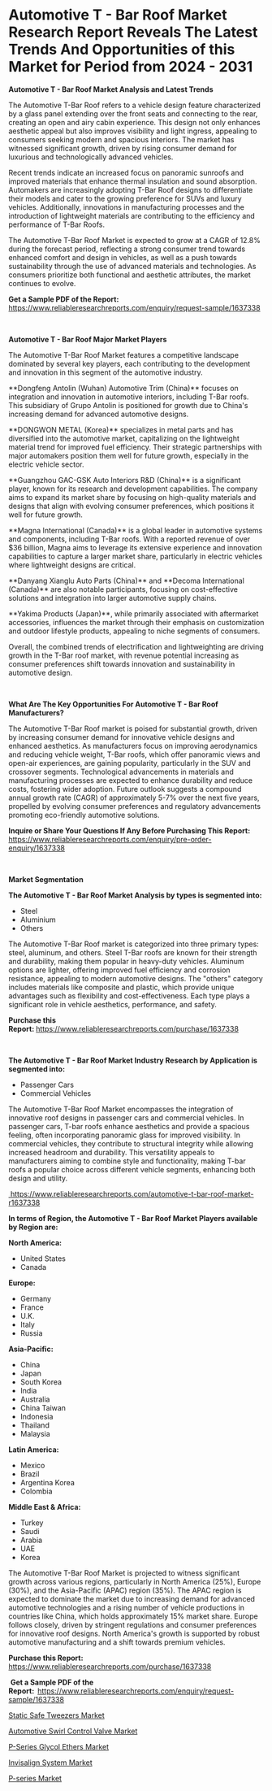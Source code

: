 <p><h1>Automotive T - Bar Roof Market Research Report Reveals The Latest Trends And Opportunities of this Market for Period from 2024 - 2031</h1></p><p><strong>Automotive T - Bar Roof Market Analysis and Latest Trends</strong></p>
<p><p>The Automotive T-Bar Roof refers to a vehicle design feature characterized by a glass panel extending over the front seats and connecting to the rear, creating an open and airy cabin experience. This design not only enhances aesthetic appeal but also improves visibility and light ingress, appealing to consumers seeking modern and spacious interiors. The market has witnessed significant growth, driven by rising consumer demand for luxurious and technologically advanced vehicles. </p><p>Recent trends indicate an increased focus on panoramic sunroofs and improved materials that enhance thermal insulation and sound absorption. Automakers are increasingly adopting T-Bar Roof designs to differentiate their models and cater to the growing preference for SUVs and luxury vehicles. Additionally, innovations in manufacturing processes and the introduction of lightweight materials are contributing to the efficiency and performance of T-Bar Roofs.</p><p>The Automotive T-Bar Roof Market is expected to grow at a CAGR of 12.8% during the forecast period, reflecting a strong consumer trend towards enhanced comfort and design in vehicles, as well as a push towards sustainability through the use of advanced materials and technologies. As consumers prioritize both functional and aesthetic attributes, the market continues to evolve.</p></p>
<p><strong>Get a Sample PDF of the Report:&nbsp;</strong> <a href="https://www.reliableresearchreports.com/enquiry/request-sample/1637338">https://www.reliableresearchreports.com/enquiry/request-sample/1637338</a></p>
<p>&nbsp;</p>
<p><strong>Automotive T - Bar Roof Major Market Players</strong></p>
<p><p>The Automotive T-Bar Roof Market features a competitive landscape dominated by several key players, each contributing to the development and innovation in this segment of the automotive industry.</p><p>**Dongfeng Antolin (Wuhan) Automotive Trim (China)** focuses on integration and innovation in automotive interiors, including T-Bar roofs. This subsidiary of Grupo Antolin is positioned for growth due to China's increasing demand for advanced automotive designs.</p><p>**DONGWON METAL (Korea)** specializes in metal parts and has diversified into the automotive market, capitalizing on the lightweight material trend for improved fuel efficiency. Their strategic partnerships with major automakers position them well for future growth, especially in the electric vehicle sector.</p><p>**Guangzhou GAC-GSK Auto Interiors R&D (China)** is a significant player, known for its research and development capabilities. The company aims to expand its market share by focusing on high-quality materials and designs that align with evolving consumer preferences, which positions it well for future growth.</p><p>**Magna International (Canada)** is a global leader in automotive systems and components, including T-Bar roofs. With a reported revenue of over $36 billion, Magna aims to leverage its extensive experience and innovation capabilities to capture a larger market share, particularly in electric vehicles where lightweight designs are critical.</p><p>**Danyang Xianglu Auto Parts (China)** and **Decoma International (Canada)** are also notable participants, focusing on cost-effective solutions and integration into larger automotive supply chains.</p><p>**Yakima Products (Japan)**, while primarily associated with aftermarket accessories, influences the market through their emphasis on customization and outdoor lifestyle products, appealing to niche segments of consumers.</p><p>Overall, the combined trends of electrification and lightweighting are driving growth in the T-Bar roof market, with revenue potential increasing as consumer preferences shift towards innovation and sustainability in automotive design.</p></p>
<p>&nbsp;</p>
<p><strong>What Are The Key Opportunities For Automotive T - Bar Roof Manufacturers?</strong></p>
<p><p>The Automotive T-Bar Roof market is poised for substantial growth, driven by increasing consumer demand for innovative vehicle designs and enhanced aesthetics. As manufacturers focus on improving aerodynamics and reducing vehicle weight, T-Bar roofs, which offer panoramic views and open-air experiences, are gaining popularity, particularly in the SUV and crossover segments. Technological advancements in materials and manufacturing processes are expected to enhance durability and reduce costs, fostering wider adoption. Future outlook suggests a compound annual growth rate (CAGR) of approximately 5-7% over the next five years, propelled by evolving consumer preferences and regulatory advancements promoting eco-friendly automotive solutions.</p></p>
<p><strong>Inquire or Share Your Questions If Any Before Purchasing This Report:</strong> <a href="https://www.reliableresearchreports.com/enquiry/pre-order-enquiry/1637338">https://www.reliableresearchreports.com/enquiry/pre-order-enquiry/1637338</a></p>
<p>&nbsp;</p>
<p><strong>Market Segmentation</strong></p>
<p><strong>The Automotive T - Bar Roof Market Analysis by types is segmented into:</strong></p>
<p><ul><li>Steel</li><li>Aluminium</li><li>Others</li></ul></p>
<p><p>The Automotive T-Bar Roof market is categorized into three primary types: steel, aluminum, and others. Steel T-Bar roofs are known for their strength and durability, making them popular in heavy-duty vehicles. Aluminum options are lighter, offering improved fuel efficiency and corrosion resistance, appealing to modern automotive designs. The "others" category includes materials like composite and plastic, which provide unique advantages such as flexibility and cost-effectiveness. Each type plays a significant role in vehicle aesthetics, performance, and safety.</p></p>
<p><strong>Purchase this Report:&nbsp;</strong><a href="https://www.reliableresearchreports.com/purchase/1637338">https://www.reliableresearchreports.com/purchase/1637338</a></p>
<p>&nbsp;</p>
<p><strong>The Automotive T - Bar Roof Market Industry Research by Application is segmented into:</strong></p>
<p><ul><li>Passenger Cars</li><li>Commercial Vehicles</li></ul></p>
<p><p>The Automotive T-Bar Roof Market encompasses the integration of innovative roof designs in passenger cars and commercial vehicles. In passenger cars, T-bar roofs enhance aesthetics and provide a spacious feeling, often incorporating panoramic glass for improved visibility. In commercial vehicles, they contribute to structural integrity while allowing increased headroom and durability. This versatility appeals to manufacturers aiming to combine style and functionality, making T-bar roofs a popular choice across different vehicle segments, enhancing both design and utility.</p></p>
<p><a href="https://www.reliableresearchreports.com/automotive-t-bar-roof-market-r1637338">&nbsp;https://www.reliableresearchreports.com/automotive-t-bar-roof-market-r1637338</a></p>
<p><strong>In terms of Region, the Automotive T - Bar Roof Market Players available by Region are:</strong></p>
<p>
    <p> <strong> North America: </strong>
        <ul>
            <li>United States</li>
            <li>Canada</li>
        </ul>
        </p> 
    <p> <strong> Europe: </strong>
        <ul>
            <li>Germany</li>
            <li>France</li>
            <li>U.K.</li>
            <li>Italy</li>
            <li>Russia</li>
        </ul>
        </p> 
    <p> <strong> Asia-Pacific: </strong>
        <ul>
            <li>China</li>
            <li>Japan</li>
            <li>South Korea</li>
            <li>India</li>
            <li>Australia</li>
            <li>China Taiwan</li>
            <li>Indonesia</li>
            <li>Thailand</li>
            <li>Malaysia</li>
        </ul>
        </p> 
    <p> <strong> Latin America: </strong>
        <ul>
            <li>Mexico</li>
            <li>Brazil</li>
            <li>Argentina Korea</li>
            <li>Colombia</li>
        </ul>
        </p> 
    <p> <strong> Middle East & Africa: </strong>
        <ul>
            <li>Turkey</li>
            <li>Saudi</li>
            <li>Arabia</li>
            <li>UAE</li>
            <li>Korea</li>
        </ul>
    </p>
    </p>
<p><p>The Automotive T-Bar Roof Market is projected to witness significant growth across various regions, particularly in North America (25%), Europe (30%), and the Asia-Pacific (APAC) region (35%). The APAC region is expected to dominate the market due to increasing demand for advanced automotive technologies and a rising number of vehicle productions in countries like China, which holds approximately 15% market share. Europe follows closely, driven by stringent regulations and consumer preferences for innovative roof designs. North America's growth is supported by robust automotive manufacturing and a shift towards premium vehicles.</p></p>
<p><strong>Purchase this Report: </strong><a href="https://www.reliableresearchreports.com/purchase/1637338">https://www.reliableresearchreports.com/purchase/1637338</a></p>
<p>&nbsp;<strong>Get a Sample PDF of the Report:&nbsp;&nbsp;</strong><a href="https://www.reliableresearchreports.com/enquiry/request-sample/1637338">https://www.reliableresearchreports.com/enquiry/request-sample/1637338</a></p>
<p><strong></strong></p>
<p><p><a href="https://issuu.com/reportprime-2/docs/static-safe-tweezers-market-size-20_8a21d7a544ce6d">Static Safe Tweezers Market</a></p><p><a href="https://github.com/JakirUddin651/Market-Research-Report-List-1/blob/main/automotive-swirl-control-valve-market.md">Automotive Swirl Control Valve Market</a></p><p><a href="https://medium.com/@abbasmahmud554/exploring-p-series-glycol-ethers-market-dynamics-revenue-analysis-and-growth-projections-in-the-c4257305fe8d">P-Series Glycol Ethers Market</a></p><p><a href="https://www.linkedin.com/pulse/invisalign-system-market-global-regional-analysis-focus-end-fvxcc?trackingId=SixXE6uzTt2llFo8FlWftQ%3D%3D">Invisalign System Market</a></p><p><a href="https://medium.com/@abbasmahmud554/global-p-series-market-by-product-type-by-application-by-region-and-companies-industry-segment-ac1f955630db">P-series Market</a></p></p>